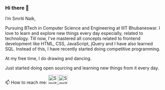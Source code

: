 ### Hi there 👋

I’m Smriti Naik,

Pursuing BTech in Computer Science and Engineering at IIIT Bhubaneswar. I love to learn and explore new things every day especially, related to technology. Till now, I've mastered all concepts related to frontend development like HTML, CSS, JavaScript, jQuery and I have also learned SQL. Instead of this, I have recently started doing competitive programming. 

At my free time, I do drawing and dancing. 

Just started doing open sourcing and learning new things from it every day.


📫 How to reach me: 
 <a href="https://www.linkedin.com/in/smriti-naik-a0067a1a5/">
  <img src="https://image.flaticon.com/icons/png/512/174/174857.png" alt="Smriti Naik's DEV Profile" height="30" width="30">
 </a>
<a href="https://dev.to/shruti1421">
  <img src="https://d2fltix0v2e0sb.cloudfront.net/dev-badge.svg" alt="Smriti Naik's DEV Profile" height="30" width="30">
</a>




